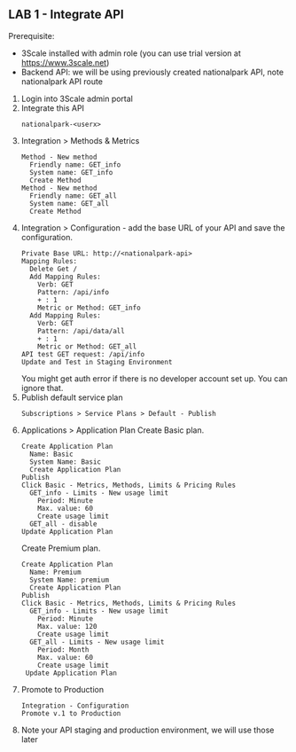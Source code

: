 
## LAB 1 - Integrate API

Prerequisite:
- 3Scale installed with admin role (you can use trial version at https://www.3scale.net)
- Backend API: we will be using previously created nationalpark API, note nationalpark API route
  
  
1. Login into 3Scale admin portal
2. Integrate this API
   ```
   nationalpark-<userx>
   ```
3. Integration > Methods & Metrics 
   ```
   Method - New method  
     Friendly name: GET_info  
     System name: GET_info  
     Create Method
   Method - New method  
     Friendly name: GET_all  
     System name: GET_all  
     Create Method
   ```
4. Integration > Configuration - add the base URL of your API and save the configuration.
   ```
   Private Base URL: http://<nationalpark-api>
   Mapping Rules:
     Delete Get /
     Add Mapping Rules:
       Verb: GET
       Pattern: /api/info
       + : 1
       Metric or Method: GET_info
     Add Mapping Rules:
       Verb: GET
       Pattern: /api/data/all
       + : 1
       Metric or Method: GET_all
   API test GET request: /api/info
   Update and Test in Staging Environment
   ```
   You might get auth error if there is no developer account set up. You can ignore that.
5. Publish default service plan
   ```
   Subscriptions > Service Plans > Default - Publish
   ```
7. Applications > Application Plan
   Create Basic plan.
   ```
   Create Application Plan
     Name: Basic
     System Name: Basic
     Create Application Plan
   Publish
   Click Basic - Metrics, Methods, Limits & Pricing Rules 
     GET_info - Limits - New usage limit
       Period: Minute
       Max. value: 60
       Create usage limit
     GET_all - disable
   Update Application Plan
   ```
   Create Premium plan.
   ```
   Create Application Plan
     Name: Premium
     System Name: premium
     Create Application Plan
   Publish
   Click Basic - Metrics, Methods, Limits & Pricing Rules 
     GET_info - Limits - New usage limit
       Period: Minute
       Max. value: 120
       Create usage limit
     GET_all - Limits - New usage limit
       Period: Month
       Max. value: 60
       Create usage limit
    Update Application Plan
    ```
8. Promote to Production
   ```
   Integration - Configuration
   Promote v.1 to Production
   ```
9. Note your API staging and production environment, we will use those later
